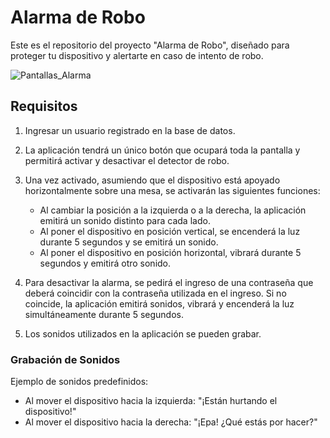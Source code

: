 # Alarma de Robo

Este es el repositorio del proyecto "Alarma de Robo", diseñado para proteger tu dispositivo y alertarte en caso de intento de robo.

![Pantallas_Alarma](https://github.com/LeanCabeza/alarma-de-robo/assets/60674663/ba6d030b-2b88-43df-97bb-af9691b3e373)


## Requisitos

1. Ingresar un usuario registrado en la base de datos.

2. La aplicación tendrá un único botón que ocupará toda la pantalla y permitirá activar y desactivar el detector de robo.

3. Una vez activado, asumiendo que el dispositivo está apoyado horizontalmente sobre una mesa, se activarán las siguientes funciones:

   - Al cambiar la posición a la izquierda o a la derecha, la aplicación emitirá un sonido distinto para cada lado.
   - Al poner el dispositivo en posición vertical, se encenderá la luz durante 5 segundos y se emitirá un sonido.
   - Al poner el dispositivo en posición horizontal, vibrará durante 5 segundos y emitirá otro sonido.

4. Para desactivar la alarma, se pedirá el ingreso de una contraseña que deberá coincidir con la contraseña utilizada en el ingreso. Si no coincide, la aplicación emitirá sonidos, vibrará y encenderá la luz simultáneamente durante 5 segundos.

5. Los sonidos utilizados en la aplicación se pueden grabar.

### Grabación de Sonidos

Ejemplo de sonidos predefinidos:
- Al mover el dispositivo hacia la izquierda: "¡Están hurtando el dispositivo!"
- Al mover el dispositivo hacia la derecha: "¡Epa! ¿Qué estás por hacer?"
